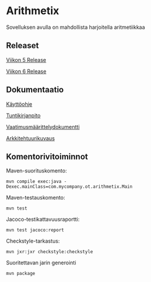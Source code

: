 # Arithmetix

Sovelluksen avulla on mahdollista harjoitella aritmetiikkaa

## Releaset

[Viikon 5 Release](https://github.com/vlappala/ot-harjoitustyoSYKSY19/releases/tag/viikko5)

[Viikon 6 Release](https://github.com/vlappala/ot-harjoitustyoSYKSY19/releases/tag/Viikko6)

## Dokumentaatio

[Käyttöohje](https://github.com/vlappala/ot-harjoitustyoSYKSY19/blob/master/dokumentointi/kayttoohje.md)

[Tuntikirjanpito](https://github.com/vlappala/ot-harjoitustyoSYKSY19/blob/master/dokumentointi/tuntikirjanpito.md)

[Vaatimusmäärittelydokumentti](https://github.com/vlappala/ot-harjoitustyoSYKSY19/blob/master/dokumentointi/vaatimusmaarittely.md)

[Arkkitehtuurikuvaus](https://github.com/vlappala/ot-harjoitustyoSYKSY19/blob/master/dokumentointi/arkkitehtuuri.md)

## Komentorivitoiminnot



Maven-suorituskomento: 

    mvn compile exec:java -Dexec.mainClass=com.mycompany.ot.arithmetix.Main
    
Maven-testauskomento:

    mvn test

Jacoco-testikattavuusraportti:

    mvn test jacoco:report
    
Checkstyle-tarkastus:

    mvn jxr:jxr checkstyle:checkstyle

Suoritettavan jarin generointi

    mvn package
